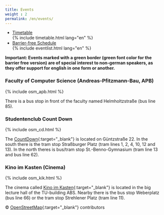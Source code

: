 ```yaml
---
title: Events
weight : 2
permalink: /en/events/
---
```


<ul class="accordion" data-accordion="" role="tablist">
  <li class="accordion-navigation">
    <a href="#timetable" role="tab" id="timetable-heading" aria-controls="timetable">Timetable</a>
    <div id="timetable" class="content active" role="tabpanel" aria-labelledby="timetable-heading">
			{% include timetable.html lang="en" %}
    </div>
  </li>
  <li class="accordion-navigation">
    <a href="#barrierfree" role="tab" id="barrierfree-heading" aria-controls="barrierfree">Barrier-free Schedule</a>
    <div id="barrierfree" class="content" role="tabpanel" aria-labelledby="barrierfree-heading">
   		{% include eventlist.html lang="en" %}
    </div>
  </li>
</ul>


**Important: Events marked with a green border (green font color for the barrier free version) are of special interest to non-german speakers, as they offer support for english in one form or another.**


### Faculty of Computer Science (Andreas-Pfitzmann-Bau, APB)

{% include osm_apb.html %}

There is a bus stop in front of the faculty named Helmholtzstraße (bus line 85).

### Studentenclub Count Down

{% include osm_cd.html %}

The [CountDown](http://countdown-dresden.de/){:target="_blank"} is located on Güntzstraße 22. In the south there is the tram stop Straßburger Platz (tram lines 1, 2, 4, 10, 12 and 13). In the north theres is bus/tram stop St.-Benno-Gymnasium (tram line 13 and bus line 62).

### Kino im Kasten (Cinema)

{% include osm_kik.html %}

The cinema called [Kino im Kasten](https://www.kino-im-kasten.de/){:target="_blank"} is located in the big lecture hall of the TU-building ABS. Nearby there is the bus stop Weberplatz (bus line 66) or the tram stop Strehlener Platz (tram line 11).

© [OpenStreetMap](https://www.openstreetmap.org/copyright/de){:target="_blank"} contributors


